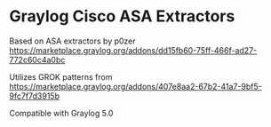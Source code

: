 # Graylog Cisco ASA Extractors

Based on ASA extractors by p0zer
https://marketplace.graylog.org/addons/dd15fb60-75ff-466f-ad27-772c60c4a0bc

Utilizes GROK patterns from https://marketplace.graylog.org/addons/407e8aa2-67b2-41a7-9bf5-9fc7f7d3915b

Compatible with Graylog 5.0

